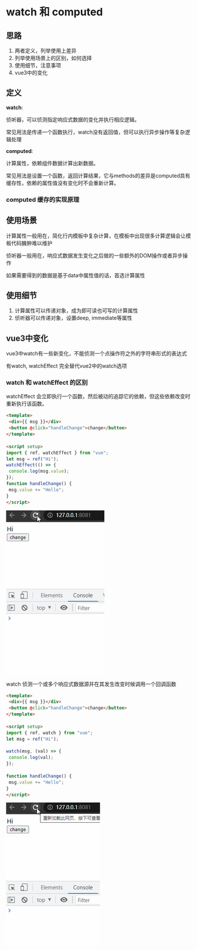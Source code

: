 # watch 和 computed

## 思路

1. 两者定义，列举使用上差异
2. 列举使用场景上的区别，如何选择
3. 使用细节，注意事项
4. vue3中的变化

## 定义

**watch**:

侦听器，可以侦测指定响应式数据的变化并执行相应逻辑。

常见用法是传递一个函数执行，watch没有返回值，但可以执行异步操作等复杂逻辑处理

**computed**:

计算属性，依赖组件数据计算出新数据。

常见用法是设置一个函数，返回计算结果，它与methods的差异是computed具有缓存性，依赖的属性值没有变化时不会重新计算。

### computed 缓存的实现原理

## 使用场景

计算属性一般用在，简化行内模板中复杂计算，在模板中出现很多计算逻辑会让模板代码臃肿难以维护

侦听器一般用在，响应式数据发生变化之后做的一些额外的DOM操作或者异步操作

如果需要得到的数据是基于data中属性值的话，首选计算属性

## 使用细节

1. 计算属性可以传递对象，成为即可读也可写的计算属性
2. 侦听器可以传递对象，设置deep, immediate等属性

## vue3中变化

vue3中watch有一些新变化，不能侦测一个点操作符之外的字符串形式的表达式

有watch, watchEffect 完全替代vue2中的watch选项

### watch 和 watchEffect 的区别

watchEffect 会立即执行一个函数，然后被动的追踪它的依赖，但这些依赖改变时重新执行该函数。

```html
<template>
 <div>{{ msg }}</div>
 <button @click="handleChange">change</button>
</template>

<script setup>
import { ref, watchEffect } from "vue";
let msg = ref("Hi");
watchEffect(() => {
 console.log(msg.value);
});
function handleChange() {
 msg.value += "Hello";
}
</script>
```

![watch](./assets/watch/1.gif)

watch 侦测一个或多个响应式数据源并在其发生改变时候调用一个回调函数

```html
<template>
 <div>{{ msg }}</div>
 <button @click="handleChange">change</button>
</template>

<script setup>
import { ref, watch } from "vue";
let msg = ref("Hi");

watch(msg, (val) => {
 console.log(val);
});

function handleChange() {
 msg.value += "Hello";
}
</script>
```

![watch](./assets/watch/2.gif)

